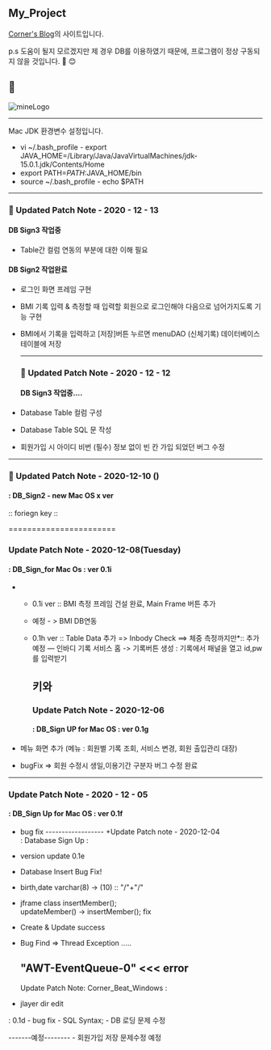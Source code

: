 My_Project
----------

[Corner's Blog](https://iu-corner.tistory.com)의 사이트입니다.  
<!-- [Corner 헬스 프로젝트](https://github.com/Eight-Corner/mine/tree/master/DB_Sign3_forMac)의 소스코드입니다.  -->
p.s 도움이 될지 모르겠지만 제 경우 DB를 이용하였기 때문에, 프로그램이 정상 구동되지 않을 것입니다. :seedling: :blush:

:seedling:
----------

![mineLogo](https://www.jonesday.com/-/media/files/publications/2019/05/when-coding-is-criminal/when-coding-is-criminal.jpg?h=800&w=1600&la=en&hash=5522AA91198A168017C511FCBE77E201)

---

Mac JDK 환경변수 설정입니다.  
- vi ~/.bash_profile - export JAVA_HOME=/Library/Java/JavaVirtualMachines/jdk-15.0.1.jdk/Contents/Home  
- export PATH=${PATH}:$JAVA_HOME/bin  
- source ~/.bash_profile - echo $PATH

---

### :seedling: Updated Patch Note - 2020 - 12 - 13

#### DB Sign3 작업중

-	Table간 컬럼 연동의 부분에 대한 이해 필요

#### DB Sign2 작업완료

-	로그인 화면 프레임 구현

-	BMI 기록 입력 & 측정할 때 입력할 회원으로 로그인해야 다음으로 넘어가지도록 기능 구현

-	BMI에서 기록을 입력하고 [저장]버튼 누르면 menuDAO (신체기록) 데이터베이스 테이블에 저장

	---

	### :seedling: Updated Patch Note - 2020 - 12 - 12

	#### DB Sign3 작업중....

-	Database Table 컬럼 구성

-	Database Table SQL 문 작성

-	회원가입 시 아이디 비번 (필수) 정보 없이 빈 칸 가입 되었던 버그 수정

---

### :seedling: Updated Patch Note - 2020-12-10 ()

#### : DB_Sign2 - new Mac OS x ver

:: foriegn key ::

=======================

### Update Patch Note - 2020-12-08(Tuesday)

#### : DB_Sign_for Mac Os : ver 0.1i

-	-	0.1i ver :: BMI 측정 프레임 건설 완료, Main Frame 버튼 추가

	-	예정 - > BMI DB연동
	-	0.1h ver :: Table Data 추가 => Inbody Check ==> 체중 측정까지만\*:: 추가 예정 — 인바디 기록 서비스 홈 -> 기록버튼 생성 : 기록에서 패널을 열고 id,pw를 입력받기

		키와
		----

		### Update Patch Note - 2020-12-06

		#### : DB_Sign UP for Mac OS : ver 0.1g
-	메뉴 화면 추가 (메뉴 : 회원별 기록 조회, 서비스 변경, 회원 출입관리 대장)

-	bugFix => 회원 수정시 생일,이용기간 구분자 버그 수정 완료

---

### Update Patch Note - 2020 - 12 - 05

#### : DB_Sign Up for Mac OS : ver 0.1f

-	bug fix ------------------ +Update Patch note - 2020-12-04  
	: Database Sign Up :
-	version update 0.1e
-	Database Insert Bug Fix!
-	birth,date varchar(8) -> (10) :: "/"+"/"
-	jframe class insertMember();  
	updateMember() -> insertMember(); fix

-	Create & Update success

-	Bug Find => Thread Exception .....

	"AWT-EventQueue-0" \<\<< error
	------------------------------

	Update Patch Note: Corner_Beat_Windows :

-	jlayer dir edit

: 0.1d - bug fix - SQL Syntax; - DB 로딩 문제 수정

-------예정-------- - 회원가입 저장 문제수정 예정
